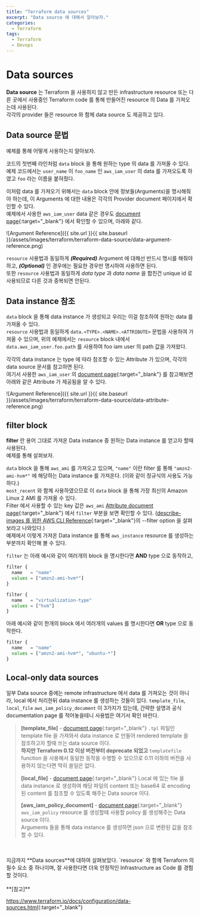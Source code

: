 ```yaml
---
title: "Terraform data sources"
excerpt: "Data source 에 대해서 알아보자."
categories:
  - Terraform
tags:
  - Terraform
  - Devops
---
```


# Data sources

**Data source** 는 Terraform 을 사용하지 않고 만든 infrastructure resource 또는 다른 곳에서 사용중인 Terraform code 를 통해 만들어진 resource 의 Data 를 가져오는데 사용된다.  
각각의 provider 들은 resource 와 함께 data source 도 제공하고 있다.  

## Data source 문법

예제를 통해 어떻게 사용하는지 알아보자.  

<script src="https://gist.github.com/gentledev10/0b987d17446a905a2aadad6cd0e00cb8.js"></script>

코드의 첫번째 라인처럼 `data` block 을 통해 원하는 type 의 data 를 가져올 수 있다.  
예제 코드에서는 `user_name` 이 `foo_name` 인 `aws_iam_user` 의 data 를 가져오도록 하였고 `foo` 라는 이름을 붙혀줬다.  

이처럼 data 를 가져오기 위해서는 `data` block 안에 정보들(Arguments)을 명시해줘야 하는데, 이 Arguments 에 대한 내용은 각각의 Provider document 페이지에서 확인할 수 있다.  
예제에서 사용한 `aws_iam_user` data 같은 경우도 [document page](https://registry.terraform.io/providers/hashicorp/aws/latest/docs/data-sources/iam_user#argument-reference){:target="_blank"} 에서 확인할 수 있으며, 아래와 같다.  

![Argument Reference]({{ site.url }}{{ site.baseurl }}/assets/images/terraform/terraform-data-source/data-argument-reference.png)

`resource` 사용법과 동일하게 ***(Required)*** Argument 에 대해선 반드시 명시를 해줘야하고, ***(Optional)*** 인 경우에는 필요한 경우만 명시하여 사용하면 된다.  
또한 `resource` 사용법과 동일하게 *data type* 과 *data name* 을 합친건 unique id 로 사용되므로 다른 것과 중복되면 안된다.  

## Data instance 참조

`data` block 을 통해 data instance 가 생성되고 우리는 이걸 참조하여 원하는 data 를 가져올 수 있다.  
`resource` 사용법과 동일하게 `data.<TYPE>.<NAME>.<ATTRIBUTE>` 문법을 사용하여 가져올 수 있으며, 위의 예제에서는 `resource` block 내에서 `data.aws_iam_user.foo.path` 를 사용하여 foo iam user 의 path 값을 가져왔다.  

각각의 data instance 는 type 에 따라 참조할 수 있는 Attribute 가 있으며, 각각의 data source 문서를 참고하면 된다.  
여기서 사용한 `aws_iam_user` 의 [document page](https://registry.terraform.io/providers/hashicorp/aws/latest/docs/data-sources/iam_user#attributes-reference){:target="_blank"} 를 참고해보면 아래와 같은 Attribute 가 제공됨을 알 수 있다.

![Argument Reference]({{ site.url }}{{ site.baseurl }}/assets/images/terraform/terraform-data-source/data-attribute-reference.png)

## filter block

**filter** 란 용어 그대로 가져온 Data instance 중 원하는 Data instance 를 얻고자 할때 사용된다.  
예제를 통해 살펴보자.  

<script src="https://gist.github.com/gentledev10/301039a48ba592a24be3575b2650d873.js"></script>

`data` block 을 통해 `aws_ami` 를 가져오고 있으며, `"name"` 이란 filter 를 통해 `"amzn2-ami-hvm*"` 에 해당하는 Data instance 를 가져온다. (이와 같이 정규식의 사용도 가능하다.)  
`most_recent` 와 함께 사용하였으므로 이 `data` block 을 통해 가장 최신의 Amazon Linux 2 AMI 를 가져올 수 있다.  
Filter 에서 사용할 수 있는 key 값은 `aws_ami` [Attribute document page](https://registry.terraform.io/providers/hashicorp/aws/latest/docs/data-sources/ami#argument-reference){:target="_blank"} 에서 `filter` 부분을 보면 확인할 수 있다. ([describe-images 를 위한 AWS CLI Reference](https://registry.terraform.io/providers/hashicorp/aws/latest/docs/data-sources/ami#argument-reference){:target="_blank"}의 --filter option 을 살펴보라고 나와있다.)  
예제에서 이렇게 가져온 Data instance 를 통해 `aws_instance` resource 를 생성하는 부분까지 확인해 볼 수 있다.  

`filter` 는 아래 예시와 같이 여러개의 block 을 명시한다면 **AND** type 으로 동작하고,  

```terraform
filter {
  name   = "name"
  values = ["amzn2-ami-hvm*"]
}

filter {
  name   = "virtualization-type"
  values = ["hvm"]
}
```

아래 예시와 같이 한개의 block 에서 여러개의 values 를 명시한다면 **OR** type 으로 동작한다.  

```terraform
filter {
  name   = "name"
  values = ["amzn2-ami-hvm*", "ubuntu-*"]
}
```

## Local-only data sources

일부 Data source 중에는 remote infrastructure 에서 data 를 가져오는 것이 아니라, local 에서 처리한뒤 data instance 를 생성하는 것들이 있다.
`template_file`, `local_file` `aws_iam_policy_document` 이 3가지가 있는데, 간략한 설명과 공식 documentation page 를 적어놓을테니 사용법은 여기서 확인 바란다.  

> **[template_file]** - [document page](https://registry.terraform.io/providers/hashicorp/template/latest/docs/data-sources/file){:target="_blank"}
> `.tpl` 파일인 template file 을 가져와서 data instance 로 만들어 rendered template 을 참조하고자 할때 쓰는 data source 이다.  
> **하지만 Terraform 0.12 이상 버전부터 deprecate 되었고** `templatefile` function 을 사용해서 동일한 동작을 수행할 수 있으므로 0.11 이하의 버전을 사용하지 않는다면 딱히 쓸일은 없다.  
>  
> **[local_file]** - [document page](https://registry.terraform.io/providers/hashicorp/local/latest/docs/data-sources/file){:target="_blank"}
> Local 에 있는 file 을 data instance 로 생성하여 해당 파일의 content 또는 base64 로 encoding 된 content 를 참조할 수 있도록 해주는 Data source 이다.  
>  
> **[aws_iam_policy_document]** - [document page](https://registry.terraform.io/providers/hashicorp/aws/latest/docs/data-sources/iam_policy_document){:target="_blank"}
> `aws_iam_policy` resource 를 생성할때 사용할 policy 를 생성해주는 Data source 이다.  
> Arguments 들을 통해 data instance 를 생성하면 json 으로 변환된 값을 참조할 수 있다.  

<br>
<br>
지금까지 **Data sources**에 대하여 살펴보았다.  
`resource` 와 함께 Terraform 의 필수 요소 중 하나이며, 잘 사용한다면 더욱 안정적인 Infrastructure as Code 를 경험할 것이다.  

<br>
<br>
**[참고]**  

<https://www.terraform.io/docs/configuration/data-sources.html>{:target="_blank"}
